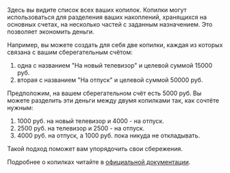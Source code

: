 Здесь вы видите список всех ваших копилок. Копилки могут использоваться для разделения ваших накоплений, хранящихся на основных счетах, на несколько частей с заданным назначением. Это позволяет экономить деньги.

Например, вы можете создать для себя две копилки, каждая из которых связана с вашим сберегательным счётом:

1. одна с названием "На новый телевизор" и целевой суммой 15000 руб.
2. вторая с названием "На отпуск" и целевой суммой 50000 руб.

Предположим, на вашем сберегательном счёт есть 5000 руб. Вы можете разделить эти деньги между двумя копилками так, как сочтёте нужным:

1. 1000 руб. на новый телевизор и 4000 - на отпуск.
2. 2500 руб. на телевизор и 2500 - на отпуск.
3. 4000 руб. на отпуск, а 1000 руб. пока никуда не откладывать.

Такой подход поможет вам упорядочить свои сбережения.

Подробнее о копилках читайте в [официальной документации](https://docs.firefly-iii.org/advanced-concepts/piggies).